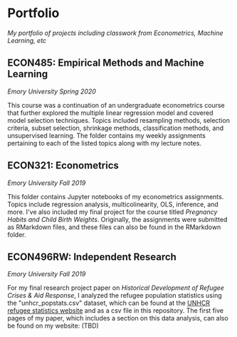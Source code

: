 # Portfolio
_My portfolio of projects including classwork from Econometrics, Machine Learning, etc_

## ECON485: Empirical Methods and Machine Learning
_Emory University Spring 2020_

This course was a continuation of an undergraduate econometrics course that further explored the multiple linear regression model and covered model selection techniques. Topics included resampling methods, selection criteria, subset selection, shrinkage methods, classification methods, and unsupervised learning. The folder contains my weekly assignments pertaining to each of the listed topics along with my lecture notes.

## ECON321: Econometrics
_Emory University Fall 2019_

This folder contains Jupyter notebooks of my econometrics assignments. Topics include regression analysis, multicolinearity, OLS, inference, and more. I've also included my final project for the course titled _Pregnancy Habits and Child Birth Weights_. Originally, the assignments were submitted as RMarkdown files, and these files can also be found in the RMarkdown folder.

## ECON496RW: Independent Research
_Emory University Fall 2019_

For my final research project paper on _Historical Development of Refugee Crises & Aid Response_, I analyzed the refugee population statistics using the "unhcr_popstats.csv" dataset, which can be found at the [UNHCR refugee statistics website](https://www.unhcr.org/refugee-statistics/download/?url=R1xq) and as a csv file in this repository. The first five pages of my paper, which includes a section on this data analysis, can also be found on my website: (TBD)

